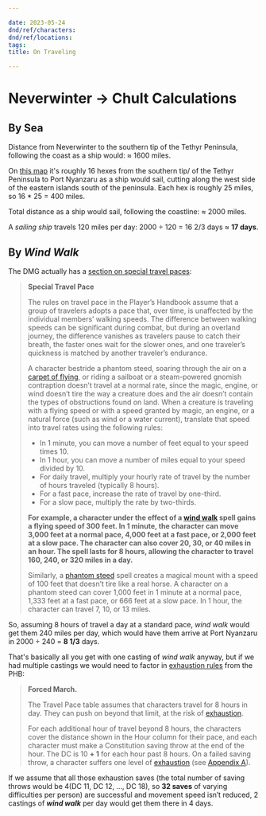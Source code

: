 ```yaml
---

date: 2023-05-24
dnd/ref/characters:
dnd/ref/locations:
tags:
title: On Traveling

---
```


# Neverwinter -> Chult Calculations

## By Sea

Distance from Neverwinter to the southern tip of the Tethyr Peninsula, following the coast as a ship would: ≈ 1600 miles.

On [this map](https://i.pinimg.com/originals/6e/1c/5b/6e1c5b2e9ff90379bd7d130a13a1f1a4.jpg) it's roughly 16 hexes from the southern tip/ of the Tethyr Peninsula to Port Nyanzaru as a ship would sail, cutting along the west side of the eastern islands south of the peninsula. Each hex is roughly 25 miles, so 16 * 25 = 400 miles.

Total distance as a ship would sail, following the coastline: ≈ 2000 miles.

A *sailing ship* travels 120 miles per day: 2000 ÷ 120 = 16 2/3 days ≈ **17 days**.

## By *Wind Walk*

The DMG actually has a [section on special travel paces](https://www.dndbeyond.com/sources/dmg/running-the-game#SpecialTravelPace):

> **Special Travel Pace**
> 
> The rules on travel pace in the Player’s Handbook assume that a group of travelers adopts a pace that, over time, is unaffected by the individual members’ walking speeds. The difference between walking speeds can be significant during combat, but during an overland journey, the difference vanishes as travelers pause to catch their breath, the faster ones wait for the slower ones, and one traveler’s quickness is matched by another traveler’s endurance.
> 
> A character bestride a phantom steed, soaring through the air on a [carpet of flying](https://www.dndbeyond.com/magic-items/5373-carpet-of-flying), or riding a sailboat or a steam-powered gnomish contraption doesn’t travel at a normal rate, since the magic, engine, or wind doesn’t tire the way a creature does and the air doesn’t contain the types of obstructions found on land. When a creature is traveling with a flying speed or with a speed granted by magic, an engine, or a natural force (such as wind or a water current), translate that speed into travel rates using the following rules:
> 
> - In 1 minute, you can move a number of feet equal to your speed times 10.
> - In 1 hour, you can move a number of miles equal to your speed divided by 10.
> - For daily travel, multiply your hourly rate of travel by the number of hours traveled (typically 8 hours).
> - For a fast pace, increase the rate of travel by one-third.
> - For a slow pace, multiply the rate by two-thirds.
> 
> **For example, a character under the effect of a [wind walk](https://www.dndbeyond.com/spells/wind-walk) spell gains a flying speed of 300 feet. In 1 minute, the character can move 3,000 feet at a normal pace, 4,000 feet at a fast pace, or 2,000 feet at a slow pace. The character can also cover 20, 30, or 40 miles in an hour. The spell lasts for 8 hours, allowing the character to travel 160, 240, or 320 miles in a day.**
> 
> Similarly, a [phantom steed](https://www.dndbeyond.com/spells/phantom-steed) spell creates a magical mount with a speed of 100 feet that doesn’t tire like a real horse. A character on a phantom steed can cover 1,000 feet in 1 minute at a normal pace, 1,333 feet at a fast pace, or 666 feet at a slow pace. In 1 hour, the character can travel 7, 10, or 13 miles.


So, assuming 8 hours of travel a day at a standard pace, *wind walk* would get them 240 miles per day, which would have them arrive at Port Nyanzaru in 2000 ÷ 240 = **8 1/3** days.

That's basically all you get with one casting of *wind walk* anyway, but if we had multiple castings we would need to factor in [exhaustion rules](https://www.dndbeyond.com/sources/phb/adventuring#TravelPace) from the PHB:

> **Forced March.**
> 
> The Travel Pace table assumes that characters travel for 8 hours in day. They can push on beyond that limit, at the risk of [exhaustion](https://www.dndbeyond.com/compendium/rules/basic-rules/appendix-a-conditions#Exhaustion).
> 
> For each additional hour of travel beyond 8 hours, the characters cover the distance shown in the Hour column for their pace, and each character must make a Constitution saving throw at the end of the hour. The DC is 10 **+ 1** for each hour past 8 hours. On a failed saving throw, a character suffers one level of [exhaustion](https://www.dndbeyond.com/compendium/rules/basic-rules/appendix-a-conditions#Exhaustion) (see [Appendix A](https://www.dndbeyond.com/sources/phb/appendix-a-conditions#Unconscious)).

If we assume that all those exhaustion saves (the total number of saving throws would be 4(DC 11, DC 12, …, DC 18), so **32 saves** of varying difficulties per person) are successful and movement speed isn’t reduced, 2 castings of *********wind walk********* per day would get them there in 4 days.

